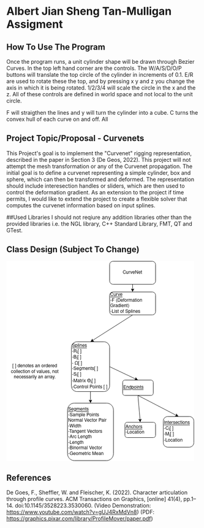 # Albert Jian Sheng Tan-Mulligan Assigment

## How To Use The Program
Once the program runs, a unit cylinder shape will be drawn through Bezier Curves. In the top left hand corner are the controls. The W/A/S/D/O/P buttons will translate the top circle of the cylinder in increments of 0.1. E/R are used to rotate these the top, and by pressing x y and z you change the axis in which it is being rotated. 1/2/3/4 will scale the circle in the x and the z. All of these controls are defined in world space and not local to the unit circle. 

F will straigthen the lines and y will turn the cylinder into a cube. C turns the convex hull of each curve on and off. All 

## Project Topic/Proposal - Curvenets
This Project's goal is to implement the "Curvenet" rigging representation, described in the paper in Section 3 (De Geos, 2022). This project will not attempt the mesh transformation or any of the Curvenet propagation. The initial goal is to define a curvenet representing a simple cylinder, box and sphere, which can then be transformed and deformed. The representation should include interesection handles or sliders, which are then used to control the deformation gradient. As an extension to the project if time permits, I  would like to extend the project to create a flexible solver that computes the curvenet information based on input splines. 

##Used Libraries
I should not reqiure any addition libraries other than the provided libraries i.e. the NGL library, C++ Standard Library, FMT, QT and GTest.

## Class Design (Subject To Change)
![](./ASE%20Class%20Diagram%20-%20Albert%20Tan-Mulligan.png)
## References
De Goes, F., Sheffler, W. and Fleischer, K. (2022). Character articulation through profile curves. ACM Transactions on Graphics, [online] 41(4), pp.1–14. doi:10.1145/3528223.3530060. (Video Demonstration: https://www.youtube.com/watch?v=gUJ4RxMdVn8) (PDF: https://graphics.pixar.com/library/ProfileMover/paper.pdf)
